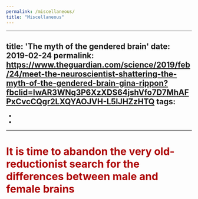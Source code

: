 ```yaml
---
permalink: /miscellaneous/
title: "Miscellaneous"
---
```


---
title: 'The myth of the gendered brain'
date: 2019-02-24
permalink: https://www.theguardian.com/science/2019/feb/24/meet-the-neuroscientist-shattering-the-myth-of-the-gendered-brain-gina-rippon?fbclid=IwAR3WNq3P6XzXDS64jshVfo7D7MhAFPxCvcCQgr2LXQYAOJVH-L5lJHZzHTQ
tags:
  - 
  - 
  - 
---

<b style="color:#ad0000">It is time to abandon the very old-reductionist search for the differences between male and female brains 
======
